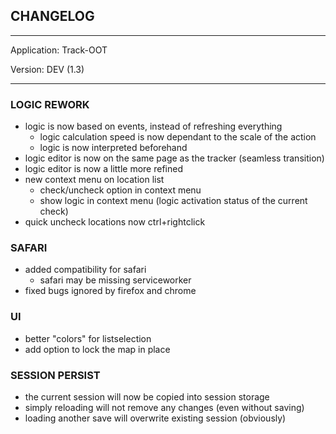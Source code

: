 ## CHANGELOG

---

Application:    Track-OOT

Version:        DEV (1.3)

---

### LOGIC REWORK
- logic is now based on events, instead of refreshing everything
    - logic calculation speed is now dependant to the scale of the action
    - logic is now interpreted beforehand
- logic editor is now on the same page as the tracker (seamless transition)
- logic editor is now a little more refined
- new context menu on location list
    - check/uncheck option in context menu
    - show logic in context menu (logic activation status of the current check)
- quick uncheck locations now ctrl+rightclick

### SAFARI
- added compatibility for safari
    - safari may be missing serviceworker
- fixed bugs ignored by firefox and chrome

### UI
- better "colors" for listselection
- add option to lock the map in place

### SESSION PERSIST
- the current session will now be copied into session storage
- simply reloading will not remove any changes (even without saving)
- loading another save will overwrite existing session (obviously)
